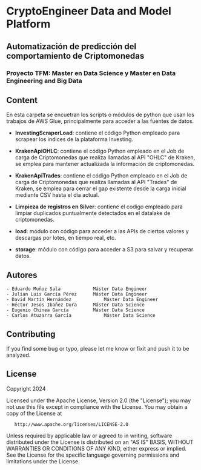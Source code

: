 # CryptoEngineer Data and Model Platform
## Automatización de predicción del comportamiento de Criptomonedas
### Proyecto TFM: Master en Data Science y Master en Data Engineering and Big Data

## Content
En esta carpeta se encuetran los scripts o módulos de python que usan los trabajos de AWS Glue, principalmente para acceder a las fuentes de datos.


- **InvestingScraperLoad**: contiene el código Python empleado para scrapear los indices de la plataforma Investing.

- **KrakenApiOHLC**: contiene el código Python empleado en el Job de carga de Criptomonedas que realiza llamadas al API "OHLC" de Kraken, se emplea para mantener actualizada la información de criptomonedas.

- **KrakenApiTrades**: contiene el código Python empleado en el Job de carga de Criptomonedas que realiza llamadas al API "Trades" de Kraken, se emplea para cerrar el gap existente desde la carga inicial mediante CSV hasta el día actual.

- **Limpieza de registros en Silver**: contiene el codigo empleado para limpiar duplicados puntualmente detectados en el datalake de criptomonedas.

- **load**: módulo con código para acceder a las APIs de ciertos valores y descargas por lotes, en tiempo real, etc.

- **storage**: módulo con código para acceder a S3 para salvar y recuperar datos.

## Autores
	- Eduardo Muñoz Sala		    Máster Data Engineer
	- Julian Luis García Pérez		Máster Data Engineer
	- David Martín Hernández		    Máster Data Engineer
	- Héctor Jesús Ibañez Dura		Máster Data Science
	- Eugenio Chinea García		    Máster Data Science
	- Carlos Atuzarra García		    Máster Data Science

## Contributing
If you find some bug or typo, please let me know or fixit and push it to be analyzed. 

## License

Copyright 2024 

   Licensed under the Apache License, Version 2.0 (the "License");
   you may not use this file except in compliance with the License.
   You may obtain a copy of the License at

       http://www.apache.org/licenses/LICENSE-2.0

   Unless required by applicable law or agreed to in writing, software
   distributed under the License is distributed on an "AS IS" BASIS,
   WITHOUT WARRANTIES OR CONDITIONS OF ANY KIND, either express or implied.
   See the License for the specific language governing permissions and
   limitations under the License.




